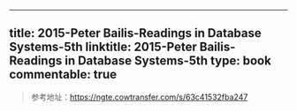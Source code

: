 
---
title: 2015-Peter Bailis-Readings in Database Systems-5th
linktitle: 2015-Peter Bailis-Readings in Database Systems-5th
type: book
commentable: true
---

> 参考地址：https://ngte.cowtransfer.com/s/63c41532fba247

    